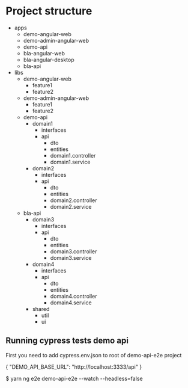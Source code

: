 # Project structure

- apps
  - demo-angular-web
  - demo-admin-angular-web
  - demo-api
  - bla-angular-web
  - bla-angular-desktop
  - bla-api
- libs
  - demo-angular-web
    - feature1
    - feature2
  - demo-admin-angular-web
    - feature1
    - feature2
  - demo-api
    - domain1
      - interfaces
      - api
        - dto
        - entities
        - domain1.controller
        - domain1.service
    - domain2
      - interfaces
      - api
        - dto
        - entities
        - domain2.controller
        - domain2.service
  - bla-api
    - domain3
      - interfaces
      - api
        - dto
        - entities
        - domain3.controller
        - domain3.service
    - domain4
      - interfaces
      - api
        - dto
        - entities
        - domain4.controller
        - domain4.service
    - shared
      - util
      - ui

## Running cypress tests demo api

First you need to add cypress.env.json to root of demo-api-e2e project

{
  "DEMO_API_BASE_URL": "http://localhost:3333/api"
}

$ yarn ng e2e demo-api-e2e --watch --headless=false
